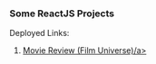 ### Some ReactJS Projects

Deployed Links: 

1. <a href="https://moviereview-pi.vercel.app/">Movie Review (Film Universe)/a>
